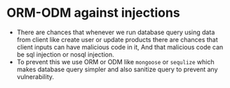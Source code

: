 # ORM-ODM against injections

- There are chances that whenever we run database query using data from client like create user or update products there are chances that client inputs can have malicious code in it, And that malicious code can be sql injection or nosql injection.
- To prevent this we use ORM or ODM like `mongoose` or `sequlize` which makes database query simpler and also sanitize query to prevent any vulnerability.
